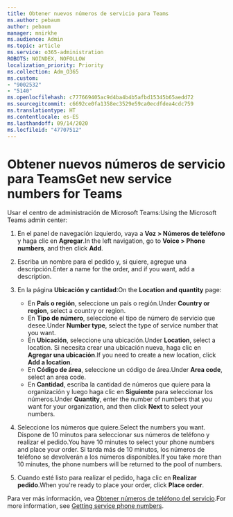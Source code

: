 ```yaml
---
title: Obtener nuevos números de servicio para Teams
ms.author: pebaum
author: pebaum
manager: mnirkhe
ms.audience: Admin
ms.topic: article
ms.service: o365-administration
ROBOTS: NOINDEX, NOFOLLOW
localization_priority: Priority
ms.collection: Adm_O365
ms.custom:
- "9002532"
- "5140"
ms.openlocfilehash: c777669405ac9d4ba4b4b5afbd15345b65aedd72
ms.sourcegitcommit: c6692ce0fa1358ec3529e59ca0ecdfdea4cdc759
ms.translationtype: HT
ms.contentlocale: es-ES
ms.lasthandoff: 09/14/2020
ms.locfileid: "47707512"
---
```

# <a name="get-new-service-numbers-for-teams"></a><span data-ttu-id="f4a44-102">Obtener nuevos números de servicio para Teams</span><span class="sxs-lookup"><span data-stu-id="f4a44-102">Get new service numbers for Teams</span></span>

<span data-ttu-id="f4a44-103">Usar el centro de administración de Microsoft Teams:</span><span class="sxs-lookup"><span data-stu-id="f4a44-103">Using the Microsoft Teams admin center:</span></span>

1. <span data-ttu-id="f4a44-104">En el panel de navegación izquierdo, vaya a **Voz > Números de teléfono** y haga clic en **Agregar**.</span><span class="sxs-lookup"><span data-stu-id="f4a44-104">In the left navigation, go to **Voice > Phone numbers**, and then click **Add**.</span></span>
2. <span data-ttu-id="f4a44-105">Escriba un nombre para el pedido y, si quiere, agregue una descripción.</span><span class="sxs-lookup"><span data-stu-id="f4a44-105">Enter a name for the order, and if you want, add a description.</span></span>
3. <span data-ttu-id="f4a44-106">En la página **Ubicación y cantidad**:</span><span class="sxs-lookup"><span data-stu-id="f4a44-106">On the **Location and quantity** page:</span></span>

    - <span data-ttu-id="f4a44-107">En **País o región**, seleccione un país o región.</span><span class="sxs-lookup"><span data-stu-id="f4a44-107">Under **Country or region**, select a country or region.</span></span>
    - <span data-ttu-id="f4a44-108">En **Tipo de número**, seleccione el tipo de número de servicio que desee.</span><span class="sxs-lookup"><span data-stu-id="f4a44-108">Under **Number type**, select the type of service number that you want.</span></span>
    - <span data-ttu-id="f4a44-109">En **Ubicación**, seleccione una ubicación.</span><span class="sxs-lookup"><span data-stu-id="f4a44-109">Under **Location**, select a location.</span></span> <span data-ttu-id="f4a44-110">Si necesita crear una ubicación nueva, haga clic en **Agregar una ubicación**.</span><span class="sxs-lookup"><span data-stu-id="f4a44-110">If you need to create a new location, click **Add a location**.</span></span>
    - <span data-ttu-id="f4a44-111">En **Código de área**, seleccione un código de área.</span><span class="sxs-lookup"><span data-stu-id="f4a44-111">Under **Area code**, select an area code.</span></span>
    - <span data-ttu-id="f4a44-112">En **Cantidad**, escriba la cantidad de números que quiere para la organización y luego haga clic en **Siguiente** para seleccionar los números.</span><span class="sxs-lookup"><span data-stu-id="f4a44-112">Under **Quantity**, enter the number of numbers that you want for your organization, and then click **Next** to select your numbers.</span></span>
    
4. <span data-ttu-id="f4a44-113">Seleccione los números que quiere.</span><span class="sxs-lookup"><span data-stu-id="f4a44-113">Select the numbers you want.</span></span> <span data-ttu-id="f4a44-114">Dispone de 10 minutos para seleccionar sus números de teléfono y realizar el pedido.</span><span class="sxs-lookup"><span data-stu-id="f4a44-114">You have 10 minutes to select your phone numbers and place your order.</span></span> <span data-ttu-id="f4a44-115">Si tarda más de 10 minutos, los números de teléfono se devolverán a los números disponibles.</span><span class="sxs-lookup"><span data-stu-id="f4a44-115">If you take more than 10 minutes, the phone numbers will be returned to the pool of numbers.</span></span>
5. <span data-ttu-id="f4a44-116">Cuando esté listo para realizar el pedido, haga clic en **Realizar pedido**.</span><span class="sxs-lookup"><span data-stu-id="f4a44-116">When you're ready to place your order, click **Place order**.</span></span>

<span data-ttu-id="f4a44-117">Para ver más información, vea [Obtener números de teléfono del servicio](https://docs.microsoft.com/microsoftteams/getting-service-phone-numbers).</span><span class="sxs-lookup"><span data-stu-id="f4a44-117">For more information, see [Getting service phone numbers](https://docs.microsoft.com/microsoftteams/getting-service-phone-numbers).</span></span>
